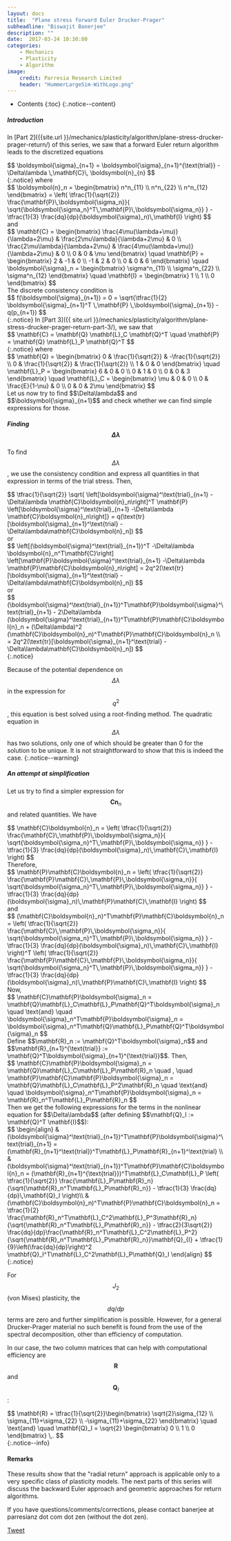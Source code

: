 ```yaml
---
layout: docs
title:  "Plane stress forward Euler Drucker-Prager"
subheadline: "Biswajit Banerjee"
description: ""
date:  2017-03-24 10:30:00
categories:
    - Mechanics
    - Plasticity
    - Algorithm
image:
    credit: Parresia Research Limited
    header: "HummerLargeSim-WithLogo.png"
---
```


- Contents
{:toc}
{:.notice--content}

##### Introduction #####
In [Part 2]({{site.url }}/mechanics/plasticity/algorithm/plane-stress-drucker-prager-return/)
of this series, we saw that a forward Euler return algorithm leads to the discretized equations
<div>
$$
 \boldsymbol{\sigma}_{n+1}
   = \boldsymbol{\sigma}_{n+1}^{\text{trial}} - \Delta\lambda \,\mathbf{C}\, \boldsymbol{n}_{n}
$$
</div>
{:.notice}
where
<div>
$$
 \boldsymbol{n}_n = \begin{bmatrix} n^n_{11} \\ n^n_{22} \\ n^n_{12} \end{bmatrix}
   = \left(
     \tfrac{1}{\sqrt{2}}
       \frac{\mathbf{P}\,\boldsymbol{\sigma_n}}{
         \sqrt{\boldsymbol{\sigma_n}^T\,\mathbf{P}\,\boldsymbol{\sigma_n}}
       }
     - \tfrac{1}{3} \frac{dq}{dp}(\boldsymbol{\sigma}_n)\,\mathbf{I}
   \right)
$$
</div>
and
<div>
$$
  \mathbf{C} = \begin{bmatrix}
    \frac{4\mu(\lambda+\mu)}{\lambda+2\mu} & \frac{2\mu\lambda}{\lambda+2\mu} & 0 \\
    \frac{2\mu\lambda}{\lambda+2\mu} & \frac{4\mu(\lambda+\mu)}{\lambda+2\mu} & 0 \\
    0 & 0 & \mu
  \end{bmatrix}
  \quad \mathbf{P} = \begin{bmatrix}
                       2 & -1 & 0 \\ -1 & 2 & 0 \\ 0 & 0 & 6
                      \end{bmatrix}
   \quad \boldsymbol{\sigma}_n = 
     \begin{bmatrix} \sigma^n_{11} \\ \sigma^n_{22} \\ \sigma^n_{12} \end{bmatrix}
   \quad \mathbf{I} =  \begin{bmatrix} 1 \\ 1 \\ 0 \end{bmatrix}
$$
</div>
The discrete consistency condition is
<div>
$$
  f(\boldsymbol{\sigma}_{n+1}) = 0 = 
  \sqrt{\tfrac{1}{2} \boldsymbol{\sigma}_{n+1}^T \,\mathbf{P} \,\boldsymbol{\sigma}_{n+1}} - q(p_{n+1}) 
$$
</div>
{:.notice}
In [Part 3]({{ site.url }}/mechanics/plasticity/algorithm/plane-stress-drucker-prager-return-part-3/), we saw that
<div>
$$
  \mathbf{C} = \mathbf{Q} \mathbf{L}_C \mathbf{Q}^T \quad
  \mathbf{P} = \mathbf{Q} \mathbf{L}_P \mathbf{Q}^T 
$$
</div>
{:.notice}
where
<div>
$$
  \mathbf{Q} = \begin{bmatrix} 0 & \frac{1}{\sqrt{2}} & -\frac{1}{\sqrt{2}} \\
                         0 & \frac{1}{\sqrt{2}} & \frac{1}{\sqrt{2}} \\
                         1 & 0 & 0 \end{bmatrix}
  \quad
  \mathbf{L}_P = \begin{bmatrix} 6 & 0 & 0 \\ 0 & 1 & 0 \\
                                  0 & 0 & 3 \end{bmatrix}
  \quad
  \mathbf{L}_C = \begin{bmatrix} \mu & 0 & 0 \\ 0 & \frac{E}{1-\nu} & 0 \\
                                  0 & 0 & 2\mu \end{bmatrix}
$$
</div>
Let us now try to find $$\Delta\lambda$$ and $$\boldsymbol{\sigma}_{n+1}$$ and check
whether we can find simple expressions for those.

##### Finding $$\Delta\lambda$$ #####
To find $$\Delta\lambda$$, we use the consistency condition and express all quantities in
that expression in terms of the trial stress.  Then,
<div>
$$
  \tfrac{1}{\sqrt{2}}
  \sqrt{
  \left[\boldsymbol{\sigma}^\text{trial}_{n+1} -\Delta\lambda \mathbf{C}\boldsymbol{n}_n\right]^T
  \mathbf{P}
  \left[\boldsymbol{\sigma}^\text{trial}_{n+1} -\Delta\lambda \mathbf{C}\boldsymbol{n}_n\right]}
  = q(\text{tr}[\boldsymbol{\sigma}_{n+1}^\text{trial} - \Delta\lambda\mathbf{C}\boldsymbol{n}_n])
$$
</div>
or
<div>
$$
  \left[(\boldsymbol{\sigma}^\text{trial}_{n+1})^T -\Delta\lambda \boldsymbol{n}_n^T\mathbf{C}\right]
  \left[\mathbf{P}\boldsymbol{\sigma}^\text{trial}_{n+1} -\Delta\lambda \mathbf{P}\mathbf{C}\boldsymbol{n}_n\right]
  = 2q^2(\text{tr}[\boldsymbol{\sigma}_{n+1}^\text{trial} - \Delta\lambda\mathbf{C}\boldsymbol{n}_n])
$$
</div>
or
<div>
$$
  (\boldsymbol{\sigma}^\text{trial}_{n+1})^T\mathbf{P}\boldsymbol{\sigma}^\text{trial}_{n+1}
  - 2\Delta\lambda (\boldsymbol{\sigma}^\text{trial}_{n+1})^T\mathbf{P}\mathbf{C}\boldsymbol{n}_n
  + (\Delta\lambda)^2 (\mathbf{C}\boldsymbol{n}_n)^T\mathbf{P}\mathbf{C}\boldsymbol{n}_n \\
   = 2q^2(\text{tr}[\boldsymbol{\sigma}_{n+1}^\text{trial} - \Delta\lambda\mathbf{C}\boldsymbol{n}_n])
$$
</div>
{:.notice}

Because of the potential dependence on $$\Delta\lambda$$ in the expression for $$q^2$$,
this equation is best solved
using a root-finding method.  The quadratic equation in $$\Delta\lambda$$ has two solutions, only
one of which should be greater than 0 for the solution to be unique.  It is not straightforward
to show that this is indeed the case.
{:.notice--warning}


##### An attempt at simplification #####
Let us try to find a simpler expression for $$\mathbf{C}\boldsymbol{n}_n$$ and related
quantities.  We have
<div>
$$
  \mathbf{C}\boldsymbol{n}_n = 
    \left(
     \tfrac{1}{\sqrt{2}}
       \frac{\mathbf{C}\,\mathbf{P}\,\boldsymbol{\sigma_n}}{
         \sqrt{\boldsymbol{\sigma_n}^T\,\mathbf{P}\,\boldsymbol{\sigma_n}}
       }
     - \tfrac{1}{3} \frac{dq}{dp}(\boldsymbol{\sigma}_n)\,\mathbf{C}\,\mathbf{I}
   \right)
$$
</div>
Therefore,
<div>
$$
  \mathbf{P}\mathbf{C}\boldsymbol{n}_n = 
    \left(
     \tfrac{1}{\sqrt{2}}
       \frac{\mathbf{P}\mathbf{C}\,\mathbf{P}\,\boldsymbol{\sigma_n}}{
         \sqrt{\boldsymbol{\sigma_n}^T\,\mathbf{P}\,\boldsymbol{\sigma_n}}
       }
     - \tfrac{1}{3} \frac{dq}{dp}(\boldsymbol{\sigma}_n)\,\mathbf{P}\mathbf{C}\,\mathbf{I}
   \right)
$$
</div>
and
<div>
$$
  (\mathbf{C}\boldsymbol{n}_n)^T\mathbf{P}\mathbf{C}\boldsymbol{n}_n = 
    \left(
     \tfrac{1}{\sqrt{2}}
       \frac{\mathbf{C}\,\mathbf{P}\,\boldsymbol{\sigma_n}}{
         \sqrt{\boldsymbol{\sigma_n}^T\,\mathbf{P}\,\boldsymbol{\sigma_n}}
       }
     - \tfrac{1}{3} \frac{dq}{dp}(\boldsymbol{\sigma}_n)\,\mathbf{C}\,\mathbf{I}
   \right)^T
    \left(
     \tfrac{1}{\sqrt{2}}
       \frac{\mathbf{P}\mathbf{C}\,\mathbf{P}\,\boldsymbol{\sigma_n}}{
         \sqrt{\boldsymbol{\sigma_n}^T\,\mathbf{P}\,\boldsymbol{\sigma_n}}
       }
     - \tfrac{1}{3} \frac{dq}{dp}(\boldsymbol{\sigma}_n)\,\mathbf{P}\mathbf{C}\,\mathbf{I}
   \right)
$$
</div>
Now,
<div>
$$
  \mathbf{C}\mathbf{P}\boldsymbol{\sigma}_n = \mathbf{Q}\mathbf{L}_C\mathbf{L}_P\mathbf{Q}^T\boldsymbol{\sigma}_n \quad \text{and} \quad
  \boldsymbol{\sigma}_n^T\mathbf{P}\boldsymbol{\sigma}_n = \boldsymbol{\sigma}_n^T\mathbf{Q}\mathbf{L}_P\mathbf{Q}^T\boldsymbol{\sigma}_n 
$$
</div>
Define $$\mathbf{R}_n := \mathbf{Q}^T\boldsymbol{\sigma}_n$$ and
$$\mathbf{R}_{n+1}^{\text{trial}} := \mathbf{Q}^T\boldsymbol{\sigma}_{n+1}^{\text{trial}}$$.
Then,
<div>
$$
  \mathbf{C}\mathbf{P}\boldsymbol{\sigma}_n = \mathbf{Q}\mathbf{L}_C\mathbf{L}_P\mathbf{R}_n
  \quad , \quad
  \mathbf{P}\mathbf{C}\mathbf{P}\boldsymbol{\sigma}_n = \mathbf{Q}\mathbf{L}_C\mathbf{L}_P^2\mathbf{R}_n
  \quad \text{and} \quad
  \boldsymbol{\sigma}_n^T\mathbf{P}\boldsymbol{\sigma}_n = \mathbf{R}_n^T\mathbf{L}_P\mathbf{R}_n
$$
</div>
Then we get the following expressions for the terms in the nonlinear equation for
$$\Delta\lambda$$ (after defining $$\mathbf{Q}_I := \mathbf{Q}^T \mathbf{I}$$):
<div>
$$
 \begin{align}
  & (\boldsymbol{\sigma}^\text{trial}_{n+1})^T\mathbf{P}\boldsymbol{\sigma}^\text{trial}_{n+1}
  = (\mathbf{R}_{n+1}^\text{trial})^T\mathbf{L}_P\mathbf{R}_{n+1}^\text{trial} \\
  & (\boldsymbol{\sigma}^\text{trial}_{n+1})^T\mathbf{P}\mathbf{C}\boldsymbol{n}_n
  = (\mathbf{R}_{n+1}^{\text{trial}})^T\mathbf{L}_C\mathbf{L}_P
    \left(
     \tfrac{1}{\sqrt{2}}
       \frac{\mathbf{L}_P\mathbf{R}_n}{\sqrt{\mathbf{R}_n^T\mathbf{L}_P\mathbf{R}_n}}
     - \tfrac{1}{3} \frac{dq}{dp}\,\mathbf{Q}_I
   \right)\\
  & (\mathbf{C}\boldsymbol{n}_n)^T\mathbf{P}\mathbf{C}\boldsymbol{n}_n = 
  \tfrac{1}{2} \frac{\mathbf{R}_n^T\mathbf{L}_C^2\mathbf{L}_P^3\mathbf{R}_n}{\sqrt{\mathbf{R}_n^T\mathbf{L}_P\mathbf{R}_n}} -
  \tfrac{2}{3\sqrt{2}} \frac{dq}{dp}\frac{\mathbf{R}_n^T\mathbf{L}_C^2\mathbf{L}_P^2}{\sqrt{\mathbf{R}_n^T\mathbf{L}_P\mathbf{R}_n}}\mathbf{Q}_{I} +
  \tfrac{1}{9}\left(\frac{dq}{dp}\right)^2 \mathbf{Q}_I^T\mathbf{L}_C^2\mathbf{L}_P\mathbf{Q}_I 
 \end{align}
$$
</div>
{:.notice}

For $$J_2$$ (von Mises) plasticity, the $$dq/dp$$ terms are zero and further simplification
is possible.  However, for a general Drucker-Prager material no such benefit is found from
the use of the spectral decomposition, other than efficiency of computation.

In our case, the two column matrices that can help with computational efficiency are
$$\mathbf{R}$$ and $$\mathbf{Q}_I$$:
<div>
$$
  \mathbf{R} = \tfrac{1}{\sqrt{2}}\begin{bmatrix} \sqrt{2}\sigma_{12} \\ \sigma_{11}+\sigma_{22}
    \\ -\sigma_{11}+\sigma_{22} \end{bmatrix}
  \quad \text{and} \quad
  \mathbf{Q}_I = \sqrt{2} \begin{bmatrix} 0 \\ 1 \\ 0 \end{bmatrix} \,.
$$
</div>
{:.notice--info}

#### Remarks ####
These results show that the "radial return" approach is applicable only to a very
specific class of plasticity models.  The next parts of this series will discuss
the backward Euler approach and geometric approaches for return algorithms.

If you have questions/comments/corrections, please contact banerjee at parresianz dot com dot zen (without the dot zen).


<a class="twitter-share-button" href="https://twitter.com/intent/tweet" data-via="parresianz"> Tweet</a>
<script src="//platform.linkedin.com/in.js" type="text/javascript">
  lang: en_US
</script>
<script type="IN/Share" data-counter="right"></script>


